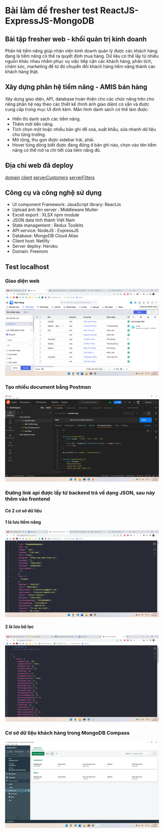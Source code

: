 # Bài làm đề fresher test ReactJS-ExpressJS-MongoDB
## Bài tập fresher web - khối quản trị kinh doanh

Phân hệ tiềm năng giúp nhân viên kinh doanh quản lý được các khách hàng đang là tiềm
năng có thể ra quyết định mua hàng. Dữ liệu có thể lấy từ nhiều nguồn khác nhau nhằm
phục vụ việc tiếp cận các khách hàng, phân tích, chăm sóc, marketing để từ đó chuyển đổi
khách hàng tiềm năng thành các khách hàng thật.

## Xây dựng phân hệ tiềm năng - AMIS bán hàng

Xây dựng giao diện, API, database hoàn thiện cho các chức năng trên cho riêng phân hệ
này theo các thiết kế (hình ảnh giao diện) có sẵn và được cung cấp trong mục UI đính kèm.
Màn hình danh sách có thể làm được:
- Hiển thị danh sách các tiềm năng.
- Thêm mới tiền năng.
- Tích chọn một hoặc nhiều bản ghi để xoá, xuất khẩu, sửa nhanh dữ liệu cho từng trường.
- Mở rộng, thu gọn được sidebar trái, phải.
- Hover từng dòng biết được đang đứng ở bản ghi nào, chọn vào tên tiềm năng có thể mở ra
chi tiết của tiềm năng đó.

## Địa chỉ web đã deploy

[domain](https://ducmanh-first-app.tk/)
[client](https://ducmanh-first-app.netlify.app/)
[serverCustomers](https://ducmanh-first-app.herokuapp.com/customers)
[serverFilters](https://ducmanh-first-app.herokuapp.com/filters)


## Công cụ và công nghệ sử dụng

- UI component Framework: JavaScript library: ReactJs
- Upload ảnh lên server : Middleware Multer
- Excell export : XLSX npm module
- JSON data tỉnh thành Việt Nam
- State management : Redux Toolkits
- API service: NodeJS : ExpressJS
- Database: MongoDB Cloud Atlas
- Client host: Netlify
- Server deploy: Heroku
- Domain: Freenom


## Test localhost
### Giao diện web
![giao diện demo](./screenshots/1.png)
### Tạo nhiều document bằng Postman
![giao diện postman](./screenshots/2.png)
### Đường link api được lấy từ backend trả về dạng JSON, sau này thêm vào frontend
#### Có 2 cơ sở dữ liệu
#### 1 là lưu tiềm năng
![giao diện link backend](./screenshots/3.png)
#### 2 là lưu bộ lọc
![giao diện link backend](./screenshots/5.png)
### Cơ sở dữ liệu khách hàng trong MongoDB Compass
![cơ sở dữ liệu](./screenshots/4.png)


